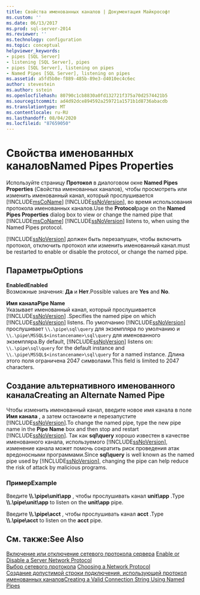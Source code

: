 ```yaml
---
title: Свойства именованных каналов | Документация Майкрософт
ms.custom: ''
ms.date: 06/13/2017
ms.prod: sql-server-2014
ms.reviewer: ''
ms.technology: configuration
ms.topic: conceptual
helpviewer_keywords:
- pipes [SQL Server]
- listening [SQL Server], pipes
- pipes [SQL Server], listening on pipes
- Named Pipes [SQL Server], listening on pipes
ms.assetid: a5fd5b8e-f889-485b-89e3-d4010ec4c6ec
author: stevestein
ms.author: sstein
ms.openlocfilehash: 80790c1cb8830a0fd132721f375a70d2574421b5
ms.sourcegitcommit: ad4d92dce894592a259721a1571b1d8736abacdb
ms.translationtype: MT
ms.contentlocale: ru-RU
ms.lasthandoff: 08/04/2020
ms.locfileid: "87659050"
---
```

# <a name="named-pipes-properties"></a><span data-ttu-id="19758-102">Свойства именованных каналов</span><span class="sxs-lookup"><span data-stu-id="19758-102">Named Pipes Properties</span></span>
  <span data-ttu-id="19758-103">Используйте страницу **Протокол** в диалоговом окне **Named Pipes Properties** (Свойства именованных каналов), чтобы просмотреть или изменить именованный канал, который прослушивается [!INCLUDE[msCoName](../../includes/msconame-md.md)] [!INCLUDE[ssNoVersion](../../includes/ssnoversion-md.md)], во время использования протокола именованных каналов.</span><span class="sxs-lookup"><span data-stu-id="19758-103">Use the **Protocol**page on the **Named Pipes Properties** dialog box to view or change the named pipe that [!INCLUDE[msCoName](../../includes/msconame-md.md)] [!INCLUDE[ssNoVersion](../../includes/ssnoversion-md.md)] listens to, when using the Named Pipes protocol.</span></span>  
  
 [!INCLUDE[ssNoVersion](../../includes/ssnoversion-md.md)] <span data-ttu-id="19758-104">должен быть перезапущен, чтобы включить протокол, отключить протокол или изменить именованный канал.</span><span class="sxs-lookup"><span data-stu-id="19758-104">must be restarted to enable or disable the protocol, or change the named pipe.</span></span>  
  
## <a name="options"></a><span data-ttu-id="19758-105">Параметры</span><span class="sxs-lookup"><span data-stu-id="19758-105">Options</span></span>  
 <span data-ttu-id="19758-106">**Enabled**</span><span class="sxs-lookup"><span data-stu-id="19758-106">**Enabled**</span></span>  
 <span data-ttu-id="19758-107">Возможные значения: **Да** и **Нет**.</span><span class="sxs-lookup"><span data-stu-id="19758-107">Possible values are **Yes** and **No**.</span></span>  
  
 <span data-ttu-id="19758-108">**Имя канала**</span><span class="sxs-lookup"><span data-stu-id="19758-108">**Pipe Name**</span></span>  
 <span data-ttu-id="19758-109">Указывает именованный канал, который прослушивается [!INCLUDE[ssNoVersion](../../includes/ssnoversion-md.md)] .</span><span class="sxs-lookup"><span data-stu-id="19758-109">Specifies the named pipe on which [!INCLUDE[ssNoVersion](../../includes/ssnoversion-md.md)] listens.</span></span> <span data-ttu-id="19758-110">По умолчанию [!INCLUDE[ssNoVersion](../../includes/ssnoversion-md.md)] прослушивает `\\.\pipe\sql\query` для экземпляра по умолчанию и `\\.\pipe\MSSQL$<instancename>\sql\query` для именованного экземпляра.</span><span class="sxs-lookup"><span data-stu-id="19758-110">By default, [!INCLUDE[ssNoVersion](../../includes/ssnoversion-md.md)] listens on: `\\.\pipe\sql\query` for the default instance and `\\.\pipe\MSSQL$<instancename>\sql\query` for a named instance.</span></span> <span data-ttu-id="19758-111">Длина этого поля ограничена 2047 символами.</span><span class="sxs-lookup"><span data-stu-id="19758-111">This field is limited to 2047 characters.</span></span>  
  
## <a name="creating-an-alternate-named-pipe"></a><span data-ttu-id="19758-112">Создание альтернативного именованного канала</span><span class="sxs-lookup"><span data-stu-id="19758-112">Creating an Alternate Named Pipe</span></span>  
 <span data-ttu-id="19758-113">Чтобы изменить именованный канал, введите новое имя канала в поле **Имя канала** , а затем остановите и перезапустите [!INCLUDE[ssNoVersion](../../includes/ssnoversion-md.md)].</span><span class="sxs-lookup"><span data-stu-id="19758-113">To change the named pipe, type the new pipe name in the **Pipe Name** box and then stop and restart [!INCLUDE[ssNoVersion](../../includes/ssnoversion-md.md)].</span></span> <span data-ttu-id="19758-114">Так как **sql\query** хорошо известен в качестве именованного канала, используемого [!INCLUDE[ssNoVersion](../../includes/ssnoversion-md.md)], изменение канала может помочь сократить риск проведения атак вредоносными программами.</span><span class="sxs-lookup"><span data-stu-id="19758-114">Since **sql\query** is well known as the named pipe used by [!INCLUDE[ssNoVersion](../../includes/ssnoversion-md.md)], changing the pipe can help reduce the risk of attack by malicious programs.</span></span>  
  
### <a name="example"></a><span data-ttu-id="19758-115">Пример</span><span class="sxs-lookup"><span data-stu-id="19758-115">Example</span></span>  
 <span data-ttu-id="19758-116">Введите **\\\\.\pipe\unit\app** , чтобы прослушивать канал **unit\app** .</span><span class="sxs-lookup"><span data-stu-id="19758-116">Type **\\\\.\pipe\unit\app** to listen on the **unit\app** pipe.</span></span>  
  
 <span data-ttu-id="19758-117">Введите **\\\\.\pipe\acct** , чтобы прослушивать канал **acct** .</span><span class="sxs-lookup"><span data-stu-id="19758-117">Type **\\\\.\pipe\acct** to listen on the **acct** pipe.</span></span>  
  
## <a name="see-also"></a><span data-ttu-id="19758-118">См. также:</span><span class="sxs-lookup"><span data-stu-id="19758-118">See Also</span></span>  
 <span data-ttu-id="19758-119">[Включение или отключение сетевого протокола сервера](../../database-engine/configure-windows/enable-or-disable-a-server-network-protocol.md) </span><span class="sxs-lookup"><span data-stu-id="19758-119">[Enable or Disable a Server Network Protocol](../../database-engine/configure-windows/enable-or-disable-a-server-network-protocol.md) </span></span>  
 <span data-ttu-id="19758-120">[Выбор сетевого протокола](../../../2014/tools/configuration-manager/choosing-a-network-protocol.md) </span><span class="sxs-lookup"><span data-stu-id="19758-120">[Choosing a Network Protocol](../../../2014/tools/configuration-manager/choosing-a-network-protocol.md) </span></span>  
 [<span data-ttu-id="19758-121">Создание допустимой строки подключения, использующей протокол именованных каналов</span><span class="sxs-lookup"><span data-stu-id="19758-121">Creating a Valid Connection String Using Named Pipes</span></span>](../../../2014/tools/configuration-manager/creating-a-valid-connection-string-using-named-pipes.md)  
  
  
